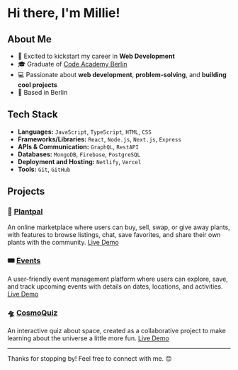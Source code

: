 # Hi there, I'm Millie!

## About Me
- 🚀 Excited to kickstart my career in **Web Development**
- 🎓 Graduate of [Code Academy Berlin](https://www.codeacademyberlin.com/courses/web-development)
-  💻 Passionate about **web development**, **problem-solving**, and **building cool projects**
- 📍 Based in Berlin

## Tech Stack
- **Languages:** `JavaScript`, `TypeScript`, `HTML`, `CSS`
- **Frameworks/Libraries:** `React`, `Node.js`, `Next.js`, `Express`
- **APIs & Communication:** `GraphQL`, `RestAPI`
- **Databases:** `MongoDB`, `Firebase`, `PostgreSQL`
- **Deployment and Hosting:** `Netlify`, `Vercel`
- **Tools:** `Git`, `GitHub`

## Projects

### 🌱 [Plantpal](https://github.com/milliemk/project-plantpal) 
An online marketplace where users can buy, sell, swap, or give away plants, with features to browse listings, chat, save favorites, and share their own plants with the community. 
[Live Demo](https://project-plantpal.vercel.app/)

### 🎟️ [Events](https://github.com/milliemk/project-events)  
A user-friendly event management platform where users can explore, save, and track upcoming events with details on dates, locations, and activities. 
[Live Demo](https://project-events.netlify.app/)

### 🛸 [CosmoQuiz](https://github.com/milliemk/project-events)  
An interactive quiz about space, created as a collaborative project to make learning about the universe a little more fun.
[Live Demo](https://cosmoquiz-collab.vercel.app/)

---


Thanks for stopping by! Feel free to connect with me. 😊

